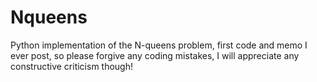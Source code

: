 # Nqueens
Python implementation of the N-queens problem, first code and memo I ever post, so please forgive any coding mistakes, I will appreciate any constructive criticism though!


